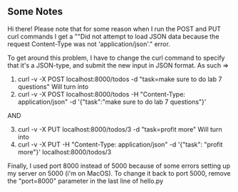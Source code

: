## Some Notes
Hi there! Please note that for some reason when I run the POST and PUT curl commands I get a ""Did not attempt to load JSON data because the request Content-Type was not 'application/json'." error.

To get around this problem, I have to change the curl command to specify that it's a JSON-type, and submit the new input in JSON format. As such =>

1) curl -v -X POST localhost:8000/todos -d "task=make sure to do lab 7 questions"
Will turn into
2) curl -v -X POST localhost:8000/todos -H "Content-Type: application/json" -d '{"task":"make sure to do lab 7 questions"}'

AND 

3) curl -v -X PUT localhost:8000/todos/3 -d "task=profit more"
Will turn into
4) curl -v -X PUT -H "Content-Type: application/json" -d '{"task": "profit more"}' localhost:8000/todos/3

Finally, I used port 8000 instead of 5000 because of some errors setting up my server on 5000 (i'm on MacOS). 
To change it back to port 5000, remove the "port=8000" parameter in the last line of hello.py